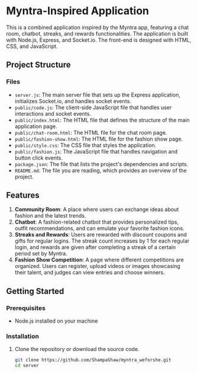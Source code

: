# Myntra-Inspired Application

This is a combined application inspired by the Myntra app, featuring a chat room, chatbot, streaks, and rewards functionalities. The application is built with Node.js, Express, and Socket.io. The front-end is designed with HTML, CSS, and JavaScript.

## Project Structure

### Files

- `server.js`: The main server file that sets up the Express application, initializes Socket.io, and handles socket events.
- `public/code.js`: The client-side JavaScript file that handles user interactions and socket events.
- `public/index.html`: The HTML file that defines the structure of the main application page.
- `public/chat-room.html`: The HTML file for the chat room page.
- `public/fashion-show.html`: The HTML file for the fashion show page.
- `public/style.css`: The CSS file that styles the application.
- `public/fashion.js`: The JavaScript file that handles navigation and button click events.
- `package.json`: The file that lists the project's dependencies and scripts.
- `README.md`: The file you are reading, which provides an overview of the project.

## Features

1. **Community Room**: A place where users can exchange ideas about fashion and the latest trends.
2. **Chatbot**: A fashion-related chatbot that provides personalized tips, outfit recommendations, and can emulate your favorite fashion icons.
3. **Streaks and Rewards**: Users are rewarded with discount coupons and gifts for regular logins. The streak count increases by 1 for each regular login, and rewards are given after completing a streak of a certain period set by Myntra.
4. **Fashion Show Competition**: A page where different competitions are organized. Users can register, upload videos or images showcasing their talent, and judges can view entries and choose winners.

## Getting Started

### Prerequisites

- Node.js installed on your machine

### Installation

1. Clone the repository or download the source code.

   ```bash
   git clone https://github.com/ShampaShaw/myntra_weforshe.git
   cd server

